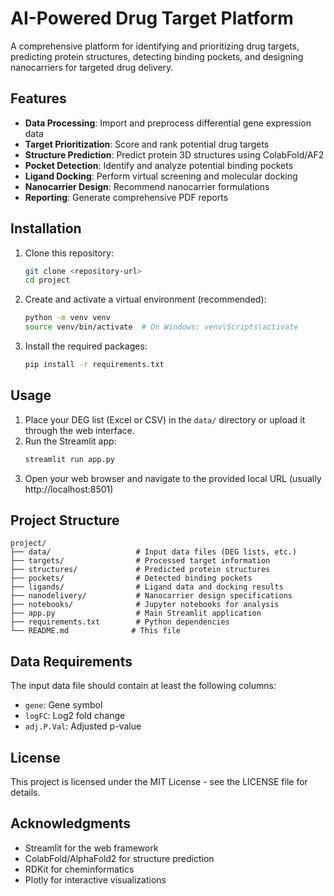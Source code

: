 # AI-Powered Drug Target Platform

A comprehensive platform for identifying and prioritizing drug targets, predicting protein structures, detecting binding pockets, and designing nanocarriers for targeted drug delivery.

## Features

- **Data Processing**: Import and preprocess differential gene expression data
- **Target Prioritization**: Score and rank potential drug targets
- **Structure Prediction**: Predict protein 3D structures using ColabFold/AF2
- **Pocket Detection**: Identify and analyze potential binding pockets
- **Ligand Docking**: Perform virtual screening and molecular docking
- **Nanocarrier Design**: Recommend nanocarrier formulations
- **Reporting**: Generate comprehensive PDF reports

## Installation

1. Clone this repository:
   ```bash
   git clone <repository-url>
   cd project
   ```

2. Create and activate a virtual environment (recommended):
   ```bash
   python -m venv venv
   source venv/bin/activate  # On Windows: venv\Scripts\activate
   ```

3. Install the required packages:
   ```bash
   pip install -r requirements.txt
   ```

## Usage

1. Place your DEG list (Excel or CSV) in the `data/` directory or upload it through the web interface.
2. Run the Streamlit app:
   ```bash
   streamlit run app.py
   ```
3. Open your web browser and navigate to the provided local URL (usually http://localhost:8501)

## Project Structure

```
project/
├── data/                   # Input data files (DEG lists, etc.)
├── targets/                # Processed target information
├── structures/             # Predicted protein structures
├── pockets/                # Detected binding pockets
├── ligands/                # Ligand data and docking results
├── nanodelivery/           # Nanocarrier design specifications
├── notebooks/              # Jupyter notebooks for analysis
├── app.py                  # Main Streamlit application
├── requirements.txt        # Python dependencies
└── README.md              # This file
```

## Data Requirements

The input data file should contain at least the following columns:
- `gene`: Gene symbol
- `logFC`: Log2 fold change
- `adj.P.Val`: Adjusted p-value

## License

This project is licensed under the MIT License - see the LICENSE file for details.

## Acknowledgments

- Streamlit for the web framework
- ColabFold/AlphaFold2 for structure prediction
- RDKit for cheminformatics
- Plotly for interactive visualizations
